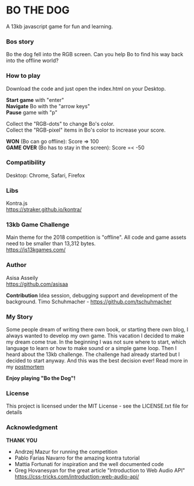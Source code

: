 # BO THE DOG
A 13kb javascript game for fun and learning.

### Bos story
Bo the dog fell into the RGB screen.
Can you help Bo to find his way back into the offline world?

### How to play
Download the code and just open the index.html on your Desktop.  

**Start game** with "enter"  
**Navigate** Bo with the "arrow keys"   
**Pause** game with "p"

Collect the "RGB-dots" to change Bo's color.  
Collect the "RGB-pixel" items in Bo's color to increase your score.

**WON** (Bo can go offline): Score => 100  
**GAME OVER** (Bo has to stay in the screen): Score =< -50

### Compatibility
Desktop: Chrome, Safari, Firefox

### Libs
Kontra.js  
https://straker.github.io/kontra/

### 13kb Game Challenge
Main theme for the 2018 competition is "offline".
All code and game assets need to be smaller than 13,312 bytes.  
https://js13kgames.com/

### Author
Asisa Asseily  
https://github.com/asisaa

**Contribution**
Idea session, debugging support and development of the background. Timo Schuhmacher - https://github.com/tschuhmacher

### My Story
Some people dream of writing there own book, or starting there own blog,
I always wanted to develop my own game. This vacation I decided to make my dream come true.
In the beginning I was not sure where to start, which language to learn or
how to make sound or a simple game loop.
Then I heard about the 13kb challenge. The challenge had already started
but I decided to start anyway. And this was the best decision ever! Read more in my [postmortem](postmortem.md)

**Enjoy playing "Bo the Dog"!**

### License
This project is licensed under the MIT License - see the LICENSE.txt file for details

### Acknowledgment

**THANK YOU**
- Andrzej Mazur for running the competition
- Pablo Farias Navarro for the amazing kontra tutorial
- Mattia Fortunati for inspiration and the well documented code
- Greg Hovanesyan for the great article "Introduction to Web Audio API"  
https://css-tricks.com/introduction-web-audio-api/
